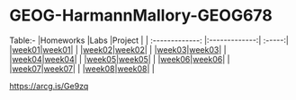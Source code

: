 # GEOG-HarmannMallory-GEOG678

Table:-
|Homeworks  |Labs    |Project  |
| :-------------: |:-------------:| :-----:|
|[week01](homework/week01)|[week01](lab/week01)| |
|[week02](homework/week02)|[week02](lab/week02)| |
|[week03](homework/week03)|[week03](lab/week03)| |
|[week04](homework/week04)|[week04](lab/week04)| |
|[week05](homework/week05)|[week05](lab/week05)| |
|[week06](homework/week06)|[week06](lab/week06)| |
|[week07](homework/week07)|[week07](lab/week07)| |
|[week08](homework/week08)|[week08](lab/week08)| |

https://arcg.is/Ge9zq
